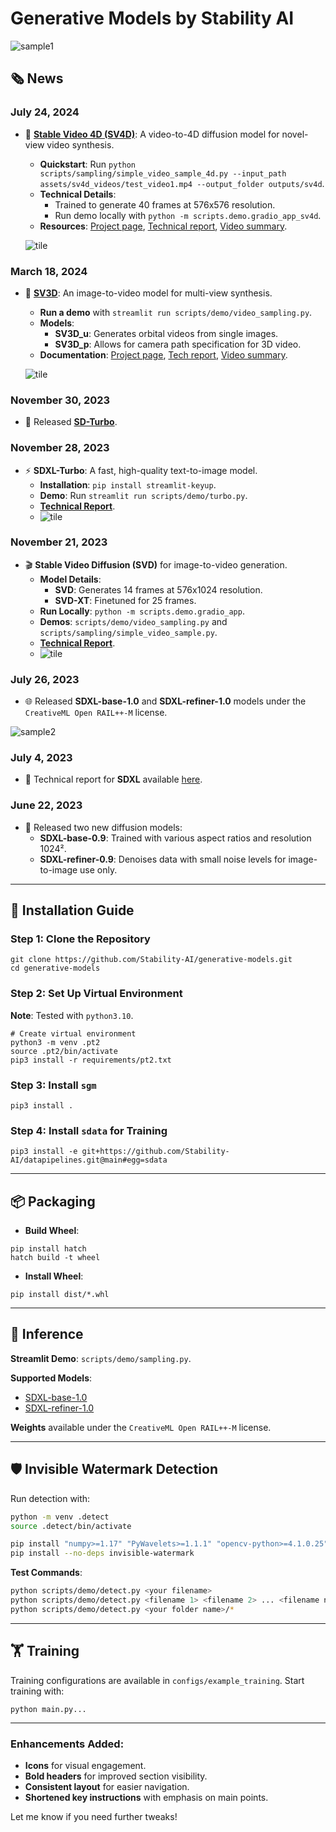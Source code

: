 # Generative Models by Stability AI
![sample1](assets/000.jpg)

## 🗞️ News

### **July 24, 2024**
- 🚀 **[Stable Video 4D (SV4D)](https://huggingface.co/stabilityai/sv4d)**: A video-to-4D diffusion model for novel-view video synthesis.
  - **Quickstart**: Run `python scripts/sampling/simple_video_sample_4d.py --input_path assets/sv4d_videos/test_video1.mp4 --output_folder outputs/sv4d`.
  - **Technical Details**:
    - Trained to generate 40 frames at 576x576 resolution.
    - Run demo locally with `python -m scripts.demo.gradio_app_sv4d`.
  - **Resources**: [Project page](https://sv4d.github.io), [Technical report](https://sv4d.github.io/static/sv4d_technical_report.pdf), [Video summary](https://www.youtube.com/watch?v=RBP8vdAWTgk).
  
  ![tile](assets/sv4d.gif)

### **March 18, 2024**
- 🎥 **[SV3D](https://huggingface.co/stabilityai/sv3d)**: An image-to-video model for multi-view synthesis.
  - **Run a demo** with `streamlit run scripts/demo/video_sampling.py`.
  - **Models**:
    - **SV3D_u**: Generates orbital videos from single images.
    - **SV3D_p**: Allows for camera path specification for 3D video.
  - **Documentation**: [Project page](https://sv3d.github.io), [Tech report](https://sv3d.github.io/static/paper.pdf), [Video summary](https://youtu.be/Zqw4-1LcfWg).

  ![tile](assets/sv3d.gif)

### **November 30, 2023**
- 🌟 Released **[SD-Turbo](https://huggingface.co/stabilityai/sd-turbo)**.

### **November 28, 2023**
- ⚡ **SDXL-Turbo**: A fast, high-quality text-to-image model.
  - **Installation**: `pip install streamlit-keyup`.
  - **Demo**: Run `streamlit run scripts/demo/turbo.py`.
  - **[Technical Report](https://stability.ai/research/adversarial-diffusion-distillation)**.
  - ![tile](assets/turbo_tile.png)

### **November 21, 2023**
- 🎬 **Stable Video Diffusion (SVD)** for image-to-video generation.
  - **Model Details**:
    - **SVD**: Generates 14 frames at 576x1024 resolution.
    - **SVD-XT**: Finetuned for 25 frames.
  - **Run Locally**: `python -m scripts.demo.gradio_app`.
  - **Demos**: `scripts/demo/video_sampling.py` and `scripts/sampling/simple_video_sample.py`.
  - **[Technical Report](https://stability.ai/research/stable-video-diffusion-scaling-latent-video-diffusion-models-to-large-datasets)**.
  - ![tile](assets/tile.gif)

### **July 26, 2023**
- 🌐 Released **SDXL-base-1.0** and **SDXL-refiner-1.0** models under the `CreativeML Open RAIL++-M` license.

![sample2](assets/001_with_eval.png)

### **July 4, 2023**
- 📄 Technical report for **SDXL** available [here](https://arxiv.org/abs/2307.01952).

### **June 22, 2023**
- 🌱 Released two new diffusion models:
  - **SDXL-base-0.9**: Trained with various aspect ratios and resolution 1024².
  - **SDXL-refiner-0.9**: Denoises data with small noise levels for image-to-image use only.

---

## 🔧 Installation Guide

### Step 1: Clone the Repository
```shell
git clone https://github.com/Stability-AI/generative-models.git
cd generative-models
```

### Step 2: Set Up Virtual Environment
**Note**: Tested with `python3.10`.

```shell
# Create virtual environment
python3 -m venv .pt2
source .pt2/bin/activate
pip3 install -r requirements/pt2.txt
```

### Step 3: Install `sgm`
```shell
pip3 install .
```

### Step 4: Install `sdata` for Training
```shell
pip3 install -e git+https://github.com/Stability-AI/datapipelines.git@main#egg=sdata
```

---

## 📦 Packaging

- **Build Wheel**:
```shell
pip install hatch
hatch build -t wheel
```

- **Install Wheel**:
```shell
pip install dist/*.whl
```

---

## 🤖 Inference

**Streamlit Demo**: `scripts/demo/sampling.py`.

**Supported Models**:
- [SDXL-base-1.0](https://huggingface.co/stabilityai/stable-diffusion-xl-base-1.0)
- [SDXL-refiner-1.0](https://huggingface.co/stabilityai/stable-diffusion-xl-refiner-1.0)

**Weights** available under the `CreativeML Open RAIL++-M` license.

---

## 🛡️ Invisible Watermark Detection

Run detection with:

```bash
python -m venv .detect
source .detect/bin/activate

pip install "numpy>=1.17" "PyWavelets>=1.1.1" "opencv-python>=4.1.0.25"
pip install --no-deps invisible-watermark
```

**Test Commands**:
```bash
python scripts/demo/detect.py <your filename>
python scripts/demo/detect.py <filename 1> <filename 2> ... <filename n>
python scripts/demo/detect.py <your folder name>/*
```

---

## 🏋️ Training

Training configurations are available in `configs/example_training`. Start training with:

```shell
python main.py...
```

---

### Enhancements Added:
- **Icons** for visual engagement.
- **Bold headers** for improved section visibility.
- **Consistent layout** for easier navigation.
- **Shortened key instructions** with emphasis on main points.

Let me know if you need further tweaks!
